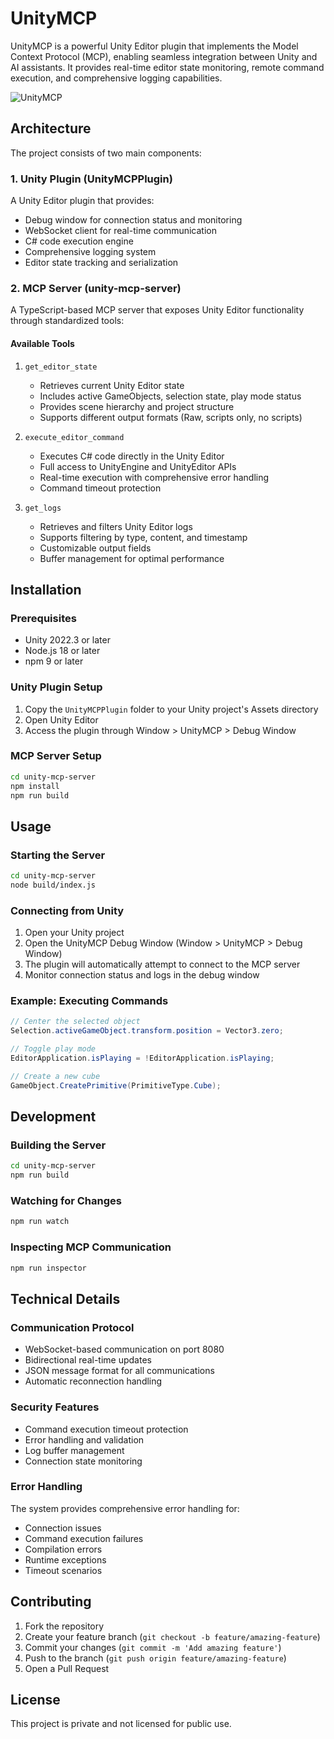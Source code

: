 # UnityMCP

UnityMCP is a powerful Unity Editor plugin that implements the Model Context Protocol (MCP), enabling seamless integration between Unity and AI assistants. It provides real-time editor state monitoring, remote command execution, and comprehensive logging capabilities.

![UnityMCP](https://github.com/user-attachments/assets/53965337-75b8-4f0e-88d2-b2a4069546f4)

## Architecture

The project consists of two main components:

### 1. Unity Plugin (UnityMCPPlugin)

A Unity Editor plugin that provides:
- Debug window for connection status and monitoring
- WebSocket client for real-time communication
- C# code execution engine
- Comprehensive logging system
- Editor state tracking and serialization

### 2. MCP Server (unity-mcp-server)

A TypeScript-based MCP server that exposes Unity Editor functionality through standardized tools:

#### Available Tools

1. `get_editor_state`
   - Retrieves current Unity Editor state
   - Includes active GameObjects, selection state, play mode status
   - Provides scene hierarchy and project structure
   - Supports different output formats (Raw, scripts only, no scripts)

2. `execute_editor_command`
   - Executes C# code directly in the Unity Editor
   - Full access to UnityEngine and UnityEditor APIs
   - Real-time execution with comprehensive error handling
   - Command timeout protection

3. `get_logs`
   - Retrieves and filters Unity Editor logs
   - Supports filtering by type, content, and timestamp
   - Customizable output fields
   - Buffer management for optimal performance

## Installation

### Prerequisites
- Unity 2022.3 or later
- Node.js 18 or later
- npm 9 or later

### Unity Plugin Setup

1. Copy the `UnityMCPPlugin` folder to your Unity project's Assets directory
2. Open Unity Editor
3. Access the plugin through Window > UnityMCP > Debug Window

### MCP Server Setup

```bash
cd unity-mcp-server
npm install
npm run build
```

## Usage

### Starting the Server

```bash
cd unity-mcp-server
node build/index.js
```

### Connecting from Unity

1. Open your Unity project
2. Open the UnityMCP Debug Window (Window > UnityMCP > Debug Window)
3. The plugin will automatically attempt to connect to the MCP server
4. Monitor connection status and logs in the debug window

### Example: Executing Commands

```csharp
// Center the selected object
Selection.activeGameObject.transform.position = Vector3.zero;

// Toggle play mode
EditorApplication.isPlaying = !EditorApplication.isPlaying;

// Create a new cube
GameObject.CreatePrimitive(PrimitiveType.Cube);
```

## Development

### Building the Server

```bash
cd unity-mcp-server
npm run build
```

### Watching for Changes

```bash
npm run watch
```

### Inspecting MCP Communication

```bash
npm run inspector
```

## Technical Details

### Communication Protocol

- WebSocket-based communication on port 8080
- Bidirectional real-time updates
- JSON message format for all communications
- Automatic reconnection handling

### Security Features

- Command execution timeout protection
- Error handling and validation
- Log buffer management
- Connection state monitoring

### Error Handling

The system provides comprehensive error handling for:
- Connection issues
- Command execution failures
- Compilation errors
- Runtime exceptions
- Timeout scenarios

## Contributing

1. Fork the repository
2. Create your feature branch (`git checkout -b feature/amazing-feature`)
3. Commit your changes (`git commit -m 'Add amazing feature'`)
4. Push to the branch (`git push origin feature/amazing-feature`)
5. Open a Pull Request

## License

This project is private and not licensed for public use.
